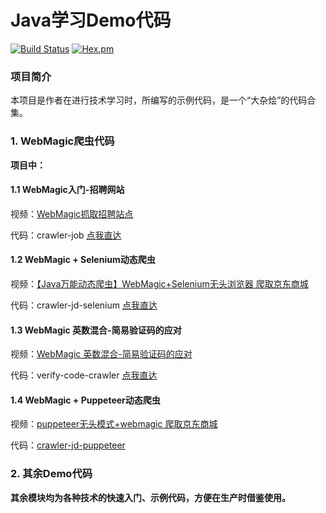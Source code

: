 # Java学习Demo代码
[![Build Status](https://travis-ci.org/withstars/Books-Management-System.svg?branch=master)](https://travis-ci.org/withstars/Books-Management-System)
[![Hex.pm](https://img.shields.io/hexpm/l/plug.svg)](https://github.com/withstars/Books-Management-System)

### 项目简介
本项目是作者在进行技术学习时，所编写的示例代码，是一个“大杂烩”的代码合集。 

### 1. WebMagic爬虫代码

**项目中：**

#### 1.1 WebMagic入门-招聘网站

视频：[WebMagic抓取招聘站点](https://www.bilibili.com/video/BV1Kq4y1W7Ts?spm_id_from=333.999.0.0)

代码：crawler-job     [点我直达](https://github.com/sleepwalk-m/java_demo_converge/tree/master/crawler-job)



#### 1.2 WebMagic + Selenium动态爬虫

视频：[【Java万能动态爬虫】WebMagic+Selenium无头浏览器 爬取京东商城](https://www.bilibili.com/video/BV1sf4y1j7Wp)

代码：crawler-jd-selenium        [点我直达](https://github.com/sleepwalk-m/java_demo_converge/tree/master/crawler-jd-selenium)



#### 1.3 WebMagic 英数混合-简易验证码的应对

视频：[WebMagic 英数混合-简易验证码的应对](https://www.bilibili.com/video/BV19U4y1E7TF)

代码：verify-code-crawler [点我直达](https://github.com/sleepwalk-m/java_demo_converge/tree/master/verify-code-crawler)



#### 1.4 WebMagic + Puppeteer动态爬虫

视频：[puppeteer无头模式+webmagic 爬取京东商城](https://www.bilibili.com/video/BV1zb4y1t7sy)

代码：[crawler-jd-puppeteer](https://github.com/sleepwalk-m/java_demo_converge/tree/master/crawler-jd-puppeteer)



### 2. 其余Demo代码

**其余模块均为各种技术的快速入门、示例代码，方便在生产时借鉴使用。**

